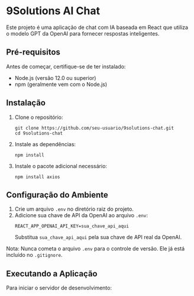 # 9Solutions AI Chat

Este projeto é uma aplicação de chat com IA baseada em React que utiliza o modelo GPT da OpenAI para fornecer respostas inteligentes.

## Pré-requisitos

Antes de começar, certifique-se de ter instalado:
- Node.js (versão 12.0 ou superior)
- npm (geralmente vem com o Node.js)

## Instalação

1. Clone o repositório:
   ```
   git clone https://github.com/seu-usuario/9solutions-chat.git
   cd 9solutions-chat
   ```

2. Instale as dependências:
   ```
   npm install
   ```

3. Instale o pacote adicional necessário:
   ```
   npm install axios
   ```

## Configuração do Ambiente

1. Crie um arquivo `.env` no diretório raiz do projeto.
2. Adicione sua chave de API da OpenAI ao arquivo `.env`:
   ```
   REACT_APP_OPENAI_API_KEY=sua_chave_api_aqui
   ```
   Substitua `sua_chave_api_aqui` pela sua chave de API real da OpenAI.

Nota: Nunca cometa o arquivo `.env` para o controle de versão. Ele já está incluído no `.gitignore`.

## Executando a Aplicação

Para iniciar o servidor de desenvolvimento:

